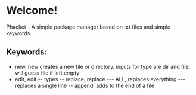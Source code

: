 # Welcome! 
Phacket - A simple package manager based on txt files and simple keywords

## Keywords:
- new, new <type> <file> creates a new file or directory, inputs for type are dir and file, will guess file if left empty
- edit, edit <file> <type>
  -- types
  -- replace, replace <where> <what>
  --- ALL, replaces everything
  --- <int> replaces a single line
  -- append, adds to the end of a file
